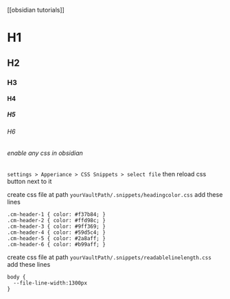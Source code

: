 
[[obsidian tutorials]]
# H1
## H2
### H3
#### H4
##### H5
###### H6


###### enable any css in obsidian
`settings > Apperiance > CSS Snippets > select file`
then reload css button next to it


create css file at path `yourVaultPath/.snippets/headingcolor.css` 
add these lines
```
.cm-header-1 { color: #f37b84; }
.cm-header-2 { color: #ffd98c; }
.cm-header-3 { color: #9ff369; }
.cm-header-4 { color: #59d5c4; }
.cm-header-5 { color: #2a8aff; }
.cm-header-6 { color: #b99aff; }
```


create css file at path `yourVaultPath/.snippets/readablelinelength.css` 
add these lines
```
body {
  --file-line-width:1300px
}
```